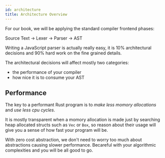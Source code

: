 ```yaml
---
id: architecture
title: Architecture Overview
---
```


For our book, we will be applying the standard compiler frontend phases:

Source Text -> Lexer -> Parser -> AST

Writing a JavaScript parser is actually really easy,
it is 10% architectural decisions and 90% hard work on the fine grained details.

The architectural decisions will affect mostly two categories:

* the performance of your compiler
* how nice it is to consume your AST

## Performance

The key to a performant Rust program is to *make less momory allocations* and *use less cpu cycles*.

It is mostly transparent when a momory allocation is made just by searching heap allocated structs such as `Vec` or `Box`,
so reason about their usage will give you a sense of how fast your program will be.

With zero cost abstraction, we don't need to worry too much about abstractions causing slower performance.
Becareful with your algorithmic complexities and you will be all good to go.
